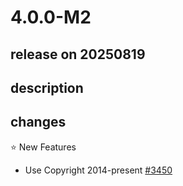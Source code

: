 # 4.0.0-M2

## release on 20250819
## description
## changes
⭐ New Features

* Use Copyright 2014-present <a href="https://github.com/spring-projects/spring-session/issues/3450" data-hovercard-type="issue" data-hovercard-url="/spring-projects/spring-session/issues/3450/hovercard">#3450</a>

